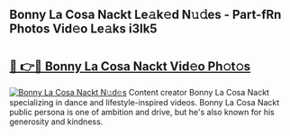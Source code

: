 ## Bonny La Cosa Nackt Le𝚊k𝚎d N𝚞𝚍es - Part-fRn Photos Vid𝚎o Le𝚊ks i3Ik5

# <h2><a href="http://fb75pgr.evod.top/?m=Bonny+La+Cosa+Nackt">🔗 👉🔴 Bonny La Cosa Nackt Vid𝚎o Ph𝚘t𝚘s</a></h2>

[![Bonny La Cosa Nackt N𝚞d𝚎s](https://i.imgur.com/8V9OHl7.gif)](http://fb75pgr.evod.top/?m=Bonny+La+Cosa+Nackt)
Content creator Bonny La Cosa Nackt specializing in dance and lifestyle-inspired videos. Bonny La Cosa Nackt public persona is one of ambition and drive, but he's also known for his generosity and kindness. 
